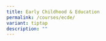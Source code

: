 ```yaml
---
title: Early Childhood & Education
permalink: /courses/ecde/
variant: tiptap
description: ""
---
```

